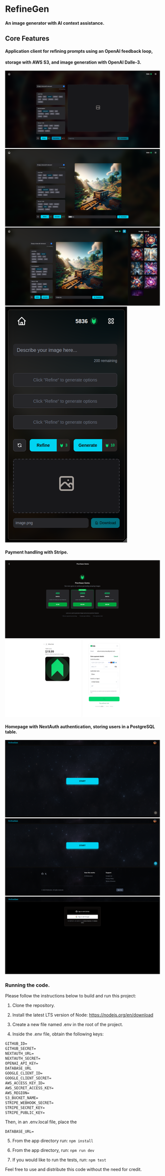 # RefineGen
#### An image generator with AI context assistance.

## Core Features

#### Application client for refining prompts using an OpenAI feedback loop, 
#### storage with AWS S3, and image generation with OpenAI Dalle-3.
![generating](/app/public/docs/generating.png)
![dashboard](/app/public/docs/dashboard.png)
![gallery](/app/public/docs/gallery.png)
![mobile](/app/public/docs/mobile.png)

#### Payment handling with Stripe.
![purchase](/app/public/docs/purchase.png)
![checkout](/app/public/docs/checkout.png)

#### Homepage with NextAuth authentication, storing users in a PostgreSQL table.
![homepage](/app/public/docs/homepage.png)
![footer](/app/public/docs/footer.png)
![auth](/app/public/docs/auth.png)

### Running the code.

Please follow the instructions below to build and run this project:

1. Clone the repository.

2. Install the latest LTS version of Node: https://nodejs.org/en/download

3. Create a new file named .env in the root of the project.

4. Inside the .env file, obtain the following keys:

```
GITHUB_ID=
GITHUB_SECRET=
NEXTAUTH_URL=
NEXTAUTH_SECRET=
OPENAI_API_KEY=
DATABASE_URL
GOOGLE_CLIENT_ID=
GOOGLE_CLIENT_SECRET=
AWS_ACCESS_KEY_ID=
AWS_SECRET_ACCESS_KEY=
AWS_REGION=
S3_BUCKET_NAME=
STRIPE_WEBHOOK_SECRET=
STRIPE_SECRET_KEY=
STRIPE_PUBLIC_KEY=
```

Then, in an .env.local file, place the

```
DATABASE_URL=
```

5. From the app directory run: `npm install`

6. From the app directory, run: `npm run dev`

7. If you would like to run the tests, run: `npm test`

Feel free to use and distribute this code without the need for credit.
